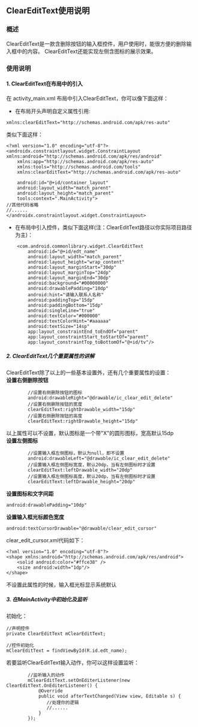 ## ClearEditText使用说明

### 概述
ClearEditText是一款含删除按钮的输入框控件，用户使用时，能很方便的删除输入框中的内容。
ClearEditText还能实现左侧含图标的展示效果。

### 使用说明
#### 1. ClearEditText在布局中的引入
在 activity_main.xml 布局中引入ClearEditText，你可以像下面这样：
- 在布局开头声明自定义属性引用:
```
xmlns:clearEditText="http://schemas.android.com/apk/res-auto"
```
类似下面这样：
```
<?xml version="1.0" encoding="utf-8"?>
<androidx.constraintlayout.widget.ConstraintLayout xmlns:android="http://schemas.android.com/apk/res/android"
    xmlns:app="http://schemas.android.com/apk/res-auto"
    xmlns:tools="http://schemas.android.com/tools"
    xmlns:clearEditText="http://schemas.android.com/apk/res-auto"

    android:id="@+id/container_layout"
    android:layout_width="match_parent"
    android:layout_height="match_parent"
    tools:context=".MainActivity">
//其他代码省略
//......
</androidx.constraintlayout.widget.ConstraintLayout>
```
- 在布局中引入控件，类似下面这样(注：ClearEditText路径以你实际项目路径为主)：
```
    <com.android.commonlibrary.widget.ClearEditText
        android:id="@+id/edt_name"
        android:layout_width="match_parent"
        android:layout_height="wrap_content"
        android:layout_marginStart="30dp"
        android:layout_marginTop="24dp"
        android:layout_marginEnd="30dp"
        android:background="#00000000"
        android:drawablePadding="10dp"
        android:hint="请输入联系人名称"
        android:paddingTop="15dp"
        android:paddingBottom="15dp"
        android:singleLine="true"
        android:textColor="#000000"
        android:textColorHint="#aaaaaa"
        android:textSize="14sp"
        app:layout_constraintEnd_toEndOf="parent"
        app:layout_constraintStart_toStartOf="parent"
        app:layout_constraintTop_toBottomOf="@+id/tv"/>
```
##### 2. ClearEditText几个重要属性的讲解
ClearEditText除了以上的一些基本设置外，还有几个重要属性的设置：  
**设置右侧删除按钮**
```
        //设置右侧删除按钮的图标
        android:drawableRight="@drawable/ic_clear_edit_delete"
        //设置右侧删除按钮的宽度
        clearEditText:rightDrawable_width="15dp"
        //设置右侧删除按钮的高度
        clearEditText:rightDrawable_height="15dp"  
```
以上属性可以不设置，默认图标是一个带"X"的圆形图标，宽高默认15dp  
**设置左侧图标**
```    
        //设置输入框左侧图标，默认为null，即不设置
        android:drawableLeft="@drawable/ic_clear_edit_delete"
        //设置输入框左侧图标宽度，默认20dp，当有左侧图标时才设置
        clearEditText:leftDrawable_width="20dp"
        //设置输入框左侧图标高度，默认20dp，当有左侧图标时才设置
        clearEditText:leftDrawable_height="20dp"
```
**设置图标和文字间距**
```
android:drawablePadding="10dp"
```
**设置输入框光标颜色宽度**
```
android:textCursorDrawable="@drawable/clear_edit_cursor"
```
clear_edit_cursor.xml代码如下：
```
<?xml version="1.0" encoding="utf-8"?>
<shape xmlns:android="http://schemas.android.com/apk/res/android">
    <solid android:color="#ffce38" />
    <size android:width="1dp"/>
</shape>
```
不设置此属性的时候，输入框光标显示系统默认
##### 3. 在MainActivity中初始化及监听
初始化：
```
//声明控件
private ClearEditText mClearEditText;

//控件初始化
mClearEditText = findViewById(R.id.edt_name);
```
若要监听ClearEditText输入动作，你可以这样设置监听：
```
        //监听输入的动作
        mClearEditText.setOnEditerListener(new ClearEditText.OnEditerListener() {
            @Override
            public void afterTextChanged(View view, Editable s) {
               //处理你的逻辑
               //......
            }
        });
```

